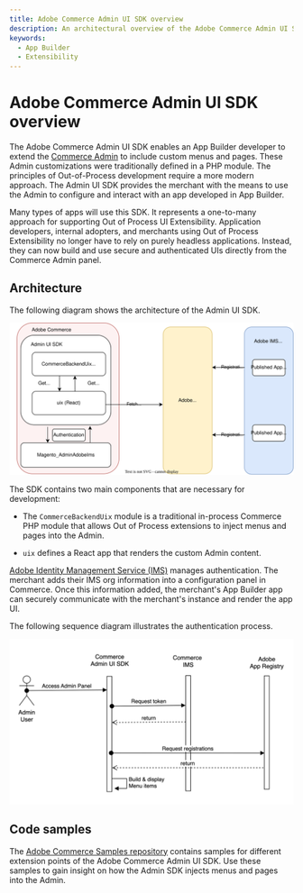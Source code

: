 ```yaml
---
title: Adobe Commerce Admin UI SDK overview
description: An architectural overview of the Adobe Commerce Admin UI SDK
keywords:
  - App Builder
  - Extensibility
---
```


# Adobe Commerce Admin UI SDK overview

The Adobe Commerce Admin UI SDK enables an App Builder developer to extend the [Commerce Admin](https://experienceleague.adobe.com/docs/commerce-admin/start/admin/admin.html) to include custom menus and pages. These Admin customizations were traditionally defined in a PHP module. The principles of Out-of-Process development require a more modern approach. The Admin UI SDK provides the merchant with the means to use the Admin to configure and interact with an app developed in App Builder.

Many types of apps will use this SDK. It represents a one-to-many approach for supporting Out of Process UI Extensibility. Application developers, internal adopters, and merchants using Out of Process Extensibility no longer have to rely on purely headless applications. Instead, they can now build and use secure and authenticated UIs directly from the Commerce Admin panel.

## Architecture

The following diagram shows the architecture of the Admin UI SDK.

![Architecture](../_images/admin-ui-sdk-architecture.svg)

The SDK contains two main components that are necessary for development:

* The `CommerceBackendUix` module is a traditional in-process Commerce PHP module that allows Out of Process extensions to inject menus and pages into the Admin.

* `uix` defines a React app that renders the custom Admin content.

[Adobe Identity Management Service (IMS)](https://experienceleague.adobe.com/docs/commerce-admin/start/admin/ims/adobe-ims-integration-overview.html) manages authentication. The merchant adds their IMS org information into a configuration panel in Commerce. Once this information added, the merchant's App Builder app can securely communicate with the merchant's instance and render the app UI.

The following sequence diagram illustrates the authentication process.

![Sequence diagram](../_images/admin-ui-sequence-diagram.png)

## Code samples

The [Adobe Commerce Samples repository](https://github.com/adobe/adobe-commerce-samples/tree/main/admin-ui-sdk/menu/custom-menu) contains samples for different extension points of the Adobe Commerce Admin UI SDK. Use these samples to gain insight on how the Admin SDK injects menus and pages into the Admin.
